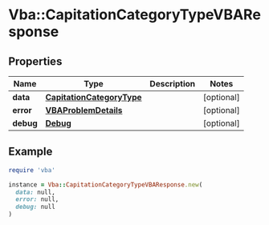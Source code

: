 # Vba::CapitationCategoryTypeVBAResponse

## Properties

| Name | Type | Description | Notes |
| ---- | ---- | ----------- | ----- |
| **data** | [**CapitationCategoryType**](CapitationCategoryType.md) |  | [optional] |
| **error** | [**VBAProblemDetails**](VBAProblemDetails.md) |  | [optional] |
| **debug** | [**Debug**](Debug.md) |  | [optional] |

## Example

```ruby
require 'vba'

instance = Vba::CapitationCategoryTypeVBAResponse.new(
  data: null,
  error: null,
  debug: null
)
```

